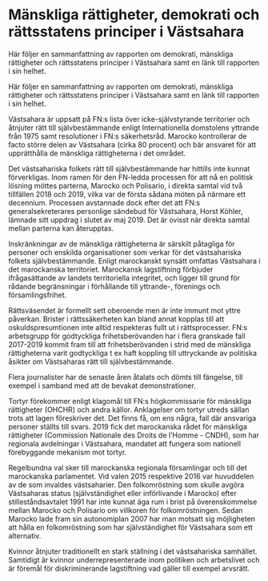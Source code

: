 # Mänskliga rättigheter, demokrati och rättsstatens principer i Västsahara

Här följer en sammanfattning av rapporten om demokrati, mänskliga rättigheter och rättsstatens principer i Västsahara samt en länk till rapporten i sin helhet.

Här följer en sammanfattning av rapporten om demokrati, mänskliga rättigheter och rättsstatens principer i Västsahara samt en länk till rapporten i sin helhet.

Västsahara är uppsatt på FN:s lista över icke-självstyrande territorier och åtnjuter rätt till självbestämmande enligt Internationella domstolens yttrande från 1975 samt resolutioner i FN:s säkerhetsråd. Marocko kontrollerar de facto större delen av Västsahara (cirka 80 procent) och bär ansvaret för att upprätthålla de mänskliga rättigheterna i det området.

Det västsahariska folkets rätt till självbestämmande har hittills inte kunnat förverkligas. Inom ramen för den FN-ledda processen för att nå en politisk lösning möttes parterna, Marocko och Polisario, i direkta samtal vid två tillfällen 2018 och 2019, vilka var de första sådana möten på närmare ett decennium. Processen avstannade dock efter det att FN:s generalsekreterares personlige sändebud för Västsahara, Horst Köhler, lämnade sitt uppdrag i slutet av maj 2019. Det är ovisst när direkta samtal mellan parterna kan återupptas.

Inskränkningar av de mänskliga rättigheterna är särskilt påtagliga för personer och enskilda organisationer som verkar för det västsahariska folkets självbestämmande. Enligt marockanskt synsätt omfattas Västsahara i det marockanska territoriet. Marockansk lagstiftning förbjuder ifrågasättande av landets territoriella integritet, och ligger till grund för rådande begränsningar i förhållande till yttrande-, förenings och församlingsfrihet.

Rättsväsendet är formellt sett oberoende men är inte immunt mot yttre påverkan. Brister i rättssäkerheten kan bland annat kopplas till att oskuldspresumtionen inte alltid respekteras fullt ut i rättsprocesser. FN:s arbetsgrupp för godtyckliga frihetsberövanden har i flera granskade fall 2017-2019 kommit fram till att frihetsberövanden i strid med de mänskliga rättigheterna varit godtyckliga t ex haft koppling till uttryckande av politiska åsikter om Västsaharas rätt till självbestämmande.

Flera journalister har de senaste åren åtalats och dömts till fängelse, till exempel i samband med att de bevakat demonstrationer.

Tortyr förekommer enligt klagomål till FN:s högkommissarie för mänskliga rättigheter (OHCHR) och andra källor. Anklagelser om tortyr utreds sällan trots att lagen föreskriver det. Det finns få, om ens några, fall där ansvariga personer ställts till svars. 2019 fick det marockanska rådet för mänskliga rättigheter (Commission Nationale des Droits de l’Homme - CNDH), som har regionala avdelningar i Västsahara, mandatet att fungera som nationell förebyggande mekanism mot tortyr.

Regelbundna val sker till marockanska regionala församlingar och till det marockanska parlamentet. Vid valen 2015 respektive 2016 var huvuddelen av de som invaldes västsaharier. Den folkomröstning som skulle avgöra Västsaharas status (självständighet eller införlivande i Marocko) efter stilleståndsavtalet 1991 har inte kunnat äga rum i brist på överenskommelse mellan Marocko och Polisario om villkoren för folkomröstningen. Sedan Marocko lade fram sin autonomiplan 2007 har man motsatt sig möjligheten att hålla en folkomröstning som har självständighet för Västsahara som ett alternativ.

Kvinnor åtnjuter traditionellt en stark ställning i det västsahariska samhället. Samtidigt är kvinnor underrepresenterade inom politiken och arbetslivet och är föremål för diskriminerande lagstiftning vad gäller till exempel arvsrätt.

